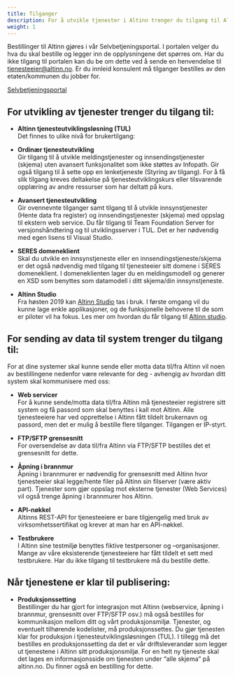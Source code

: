 ```yaml
---
title: Tilganger
description: For å utvikle tjenester i Altinn trenger du tilgang til Altinns verktøy og webløsninger.
weight: 1
---
```


Bestillinger til Altinn gjøres i vår Selvbetjeningsportal. I portalen velger du hva du skal bestille og legger inn de opplysningene det spørres om. Har du ikke tilgang til portalen kan du be om dette ved å sende en henvendelse til [tjenesteeier@altinn.no](tjenesteeier@altinn.no). Er du innleid konsulent må tilganger bestilles av den etaten/kommunen du jobber for.

<a href="https://smssp-sso.brreg.no/" class="a-linkFeatured ">Selvbetjeningsportal<i class="ai ai-sm ai-nw ai-nw-right ai-arrowright"></i></a>

## For utvikling av tjenester trenger du tilgang til:

- **Altinn tjenesteutviklingsløsning (TUL)**<br>Det finnes to ulike nivå for brukertilgang: 

 - **Ordinær tjenesteutvikling**<br>Gir tilgang til å utvikle meldingstjenester og innsendingstjenester (skjema) uten avansert funksjonalitet som ikke støttes av Infopath. Gir også tilgang til å sette opp en lenketjeneste (Styring av tilgang). For å få slik tilgang kreves deltakelse på tjenesteutviklingskurs eller tilsvarende opplæring av andre ressurser som har deltatt på kurs.
 - **Avansert tjenesteutvikling**<br>Gir ovennevnte tilganger samt tilgang til å utvikle innsynstjenester (Hente data fra register) og innsendingstjenester (skjema) med oppslag til ekstern web service. Du får tilgang til Team Foundation Server for versjonshåndtering og til utviklingsserver i TUL. Det er her nødvendig med egen lisens til Visual Studio.

- **SERES domeneklient**<br>Skal du utvikle en innsynstjeneste eller en innsendingstjeneste/skjema er det også nødvendig med tilgang til tjenesteeier sitt domene i SERES domeneklient. I domeneklienten lager du en meldingsmodell og generer en XSD som benyttes som datamodell i ditt skjema/din innsynstjeneste.

- **Altinn Studio**<br>Fra høsten 2019 kan [Altinn Studio](/docs/altinn-studio) tas i bruk. I første omgang vil du kunne lage enkle applikasjoner, og de funksjonelle behovene til de som er piloter vil ha fokus. Les mer om hvordan du får tilgang til [Altinn studio](/docs/altinn-studio/). 

## For sending av data til system trenger du tilgang til:
For at dine systemer skal kunne sende eller motta data til/fra Altinn vil noen av bestillingene nedenfor være relevante for deg - avhengig av hvordan ditt system skal kommunisere med oss:

- **Web servicer**<br>For å kunne sende/motta data til/fra Altinn må tjenesteeier registrere sitt system og få passord som skal benyttes i kall mot Altinn. Alle tjenesteeiere har ved opprettelse i Altinn fått tildelt brukernavn og passord, men det er mulig å bestille flere tilganger. Tilgangen er IP-styrt.

- **FTP/SFTP grensesnitt**<br>For oversendelse av data til/fra Altinn via FTP/SFTP bestilles det et grensesnitt for dette.

- **Åpning i brannmur**<br>Åpning i brannmurer er nødvendig for grensesnitt med Altinn hvor tjenesteeier skal legge/hente filer på Altinn sin filserver (være aktiv part). Tjenester som gjør oppslag mot eksterne tjenester (Web Services) vil også trenge åpning i brannmurer hos Altinn.

- **API-nøkkel**<br>Altinns REST-API for tjenesteeiere er bare tilgjengelig med bruk av virksomhetssertifikat og krever at man har en API-nøkkel.

- **Testbrukere**<br>I Altinn sine testmiljø benyttes fiktive testpersoner og –organisasjoner. Mange av våre eksisterende tjenesteeiere har fått tildelt et sett med testbrukere. Har du ikke tilgang til testbrukere må du bestille dette.

## Når tjenestene er klar til publisering:

- **Produksjonssetting**<br>Bestillinger du har gjort for integrasjon mot Altinn (webservice, åpning i brannmur, grensesnitt over FTP/SFTP osv.) må også bestilles for kommunikasjon mellom ditt og vårt produksjonsmiljø. Tjenester, og eventuelt tilhørende kodelister, må produksjonssettes. Du gjør tjenesten klar for produksjon i tjenesteutviklingsløsningen (TUL). I tillegg må det bestilles en produksjonssetting da det er vår driftsleverandør som legger ut tjenestene i Altinn sitt produksjonsmiljø. For en helt ny tjeneste skal det lages en informasjonsside om tjenesten under “alle skjema” på altinn.no. Du finner også en bestilling for dette.